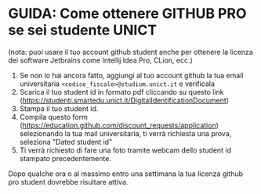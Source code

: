 # GUIDA: Come ottenere GITHUB PRO se sei studente UNICT
(nota: puoi usare il tuo account github student anche per ottenere la licenza dei software Jetbrains come Intellij Idea Pro, CLion, ecc.)

1. Se non lo hai ancora fatto, aggiungi al tuo account github la tua email universitaria `<codice_fiscale>@studium.unict.it` e verificala
2. Scarica il tuo student id in formato pdf cliccando su questo link
 (https://studenti.smartedu.unict.it/DigitalIdentificationDocument)
3. Stampa il tuo student id.
4. Compila questo form (https://education.github.com/discount_requests/application) selezionando la tua mail universitaria, ti verrà richiesta una prova, seleziona "Dated student id"
5. Ti verrà richiesto di fare una foto tramite webcam dello student id stampato precedentemente.

Dopo qualche ora o al massimo entro una settimana la tua licenza github pro student dovrebbe risultare attiva.
